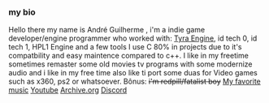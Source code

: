 ### my bio 
Hello there my name is André Guilherme 
, i'm a indie game developer/engine programmer
who worked with: [Tyra Engine](https://github.com/h4570/tyra), 
id tech 0, id tech 1, HPL1 Engine and a few tools
I use C 80% in projects due to it's compatbility 
and easy maintence compared to c++.
I like in my freetime sometimes remaster some old movies
tv programs with some modernize audio and i like
in my free time also like ti port some duas for 
Video games such as x360, ps2 or whatsoever.
Bônus: ~~i'm redpill/fatalist boy~~
[My favorite music](https://youtu.be/bFvjR4bYj7Y)
[Youtube](https://youtube.com/@wolf3s567)
[Archive.org](https://archive.org/details/@andre_gamer)
[Discord](Wolf3s#6897)

